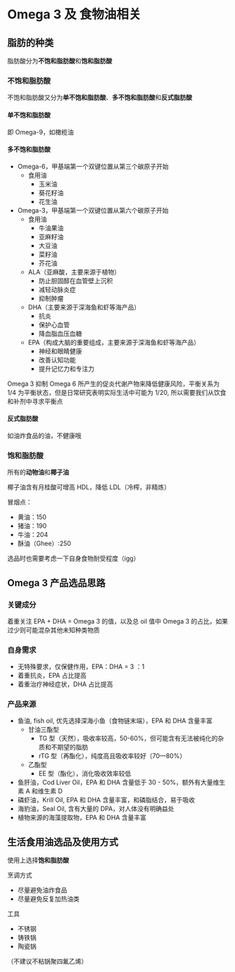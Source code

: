 # Omega 3 及 食物油相关

## 脂肪的种类

脂肪酸分为**不饱和脂肪酸**和**饱和脂肪酸**

### 不饱和脂肪酸

不饱和脂肪酸又分为**单不饱和脂肪酸**、**多不饱和脂肪酸**和**反式脂肪酸**

#### 单不饱和脂肪酸

即 Omega-9，如橄榄油

#### 多不饱和脂肪酸

- Omega-6，甲基端第一个双键位置从第三个碳原子开始
  - 食用油
    - 玉米油
    - 葵花籽油
    - 花生油
- Omega-3，甲基端第一个双键位置从第六个碳原子开始
  - 食用油
    - 牛油果油
    - 亚麻籽油
    - 大豆油
    - 菜籽油
    - 芥花油
  - ALA（亚麻酸，主要来源于植物）
    - 防止胆固醇在血管壁上沉积
    - 减轻动脉炎症
    - 抑制肿瘤
  - DHA（主要来源于深海鱼和虾等海产品）
    - 抗炎
    - 保护心血管
    - 降血脂血压血糖
  - EPA（构成大脑的重要组成，主要来源于深海鱼和虾等海产品）
    - 神经和眼睛健康
    - 改善认知功能
    - 提升记忆力和专注力

Omega 3 抑制 Omega 6 所产生的促炎代谢产物来降低健康风险，平衡关系为 1/4 为平衡状态，但是日常研究表明实际生活中可能为 1/20, 所以需要我们从饮食和补剂中寻求平衡点

#### 反式脂肪酸

如油炸食品的油，不健康哦

### 饱和脂肪酸

所有的**动物油**和**椰子油**

椰子油含有月桂酸可增高 HDL，降低 LDL（冷榨，非精炼）

冒烟点：

- 黄油：150
- 猪油：190
- 牛油：204
- 酥油（Ghee）:250

选品时也需要考虑一下自身食物耐受程度（igg）

## Omega 3 产品选品思路

### 关键成分

着重关注 EPA + DHA = Omega 3 的值，以及总 oil 值中 Omega 3 的占比，如果过少则可能混杂其他未知种类物质

### 自身需求

- 无特殊要求，仅保健作用，EPA：DHA = 3 ：1
- 着重抗炎，EPA 占比提高
- 着重治疗神经症状，DHA 占比提高

### 产品来源

- 鱼油, fish oil, 优先选择深海小鱼（食物链末端），EPA 和 DHA 含量丰富
  - 甘油三酯型
    - TG 型（天然），吸收率较高，50-60%，但可能含有无法被纯化的杂质和不期望的脂肪
    - rTG 型（再酯化），纯度高且吸收率较好（70—80%）
  - 乙酯型
    - EE 型（酯化），消化吸收效率较低
- 鱼肝油，Cod Liver Oil，EPA 和 DHA 含量低于 30 - 50%，额外有大量维生素 A 和维生素 D
- 磷虾油，Krill Oil, EPA 和 DHA 含量丰富，和磷脂结合，易于吸收
- 海豹油，Seal Oil, 含有大量的 DPA，对人体没有明确益处
- 植物来源的海藻提取物，EPA 和 DHA 含量丰富

## 生活食用油选品及使用方式

使用上选择**饱和脂肪酸**

烹调方式

- 尽量避免油炸食品
- 尽量避免反复加热油类

工具

- 不锈钢
- 铸铁锅
- 陶瓷锅

（不建议不粘锅聚四氟乙烯）
